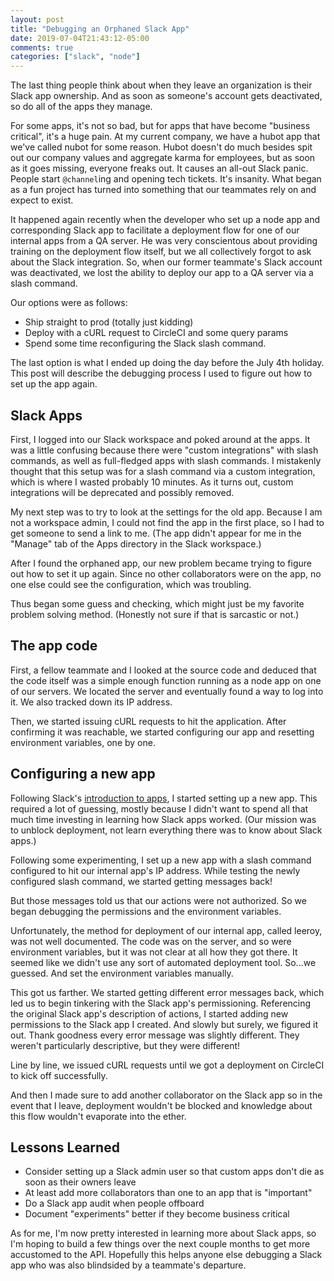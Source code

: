 ```yaml
---
layout: post
title: "Debugging an Orphaned Slack App"
date: 2019-07-04T21:43:12-05:00
comments: true
categories: ["slack", "node"]
---
```


The last thing people think about when they leave an organization is their
Slack app ownership. And as soon as someone's account gets
deactivated, so do all of the apps they manage.

For some apps, it's not so bad, but for apps that have become "business
critical", it's a huge pain. At my current company, we have a hubot app that
we've called nubot for some reason. Hubot doesn't do much besides spit out
our company values and aggregate karma for employees, but as soon as it goes
missing, everyone freaks out. It causes an all-out Slack panic. People start
`@channel`ing and opening tech tickets. It's insanity. What began as a fun project has turned into
something that our teammates rely on and expect to exist.

It happened again recently when the developer who set up a node app and
corresponding Slack app to facilitate a deployment flow for one of our internal apps from a QA server.
He was very conscientous about providing training on the deployment flow
itself, but we all collectively forgot to ask about the Slack integration.
So, when our former teammate's Slack account was deactivated, we lost the ability to
deploy our app to a QA server via a slash command.

Our options were as follows:
- Ship straight to prod (totally just kidding)
- Deploy with a cURL request to CircleCI and some query params
- Spend some time reconfiguring the Slack slash command.

The last option is what I ended up doing the day before the July 4th
holiday. This post will describe the debugging process I used to figure out
how to set up the app again.

## Slack Apps
First, I logged into our Slack workspace and poked around at the apps. It
was a little confusing because there were "custom integrations" with slash
commands, as well as full-fledged apps with slash commands. I mistakenly thought that this setup
was for a slash command via a custom integration, which is where I wasted
probably 10 minutes. As it turns out, custom integrations will be deprecated
and possibly removed.

My next step was to try to look at the settings for the old app. Because I
am not a workspace admin, I could not find the app in the first place, so I
had to get someone to send a link to me. (The app didn't appear for me in
the "Manage" tab of the Apps directory in the Slack workspace.)

After I found the orphaned app, our new problem became trying to figure out
how to set it up again. Since no other collaborators were on the app, no one
else could see the configuration, which was troubling.

Thus began some guess and checking, which might just be my favorite problem
solving method. (Honestly not sure if that is sarcastic or not.)

## The app code
First, a fellow teammate and I looked at
the source code and deduced that the code itself was a simple enough
function running as a node app on one of our servers. We located the server and eventually found a way to
log into it. We also tracked down its IP address.

Then, we started issuing cURL requests to hit the application. After
confirming it was reachable, we started configuring our app and resetting
environment variables, one by one.

## Configuring a new app
Following Slack's [introduction to
apps](https://api.slack.com/start/overview), I started setting up a new app.
This required a lot of guessing, mostly because I didn't want to spend all
that much time investing in learning how Slack apps worked. (Our mission was
to unblock deployment, not learn everything there was to know about Slack
apps.)

Following some experimenting, I set up a new app with a slash command
configured to hit our internal app's IP address. While testing the newly
configured slash command, we started getting messages back!

But those messages told us that our actions were not authorized. So we began
debugging the permissions and the environment variables.

Unfortunately, the method for deployment of our internal app, called leeroy,
was not well documented. The code was on the server, and so were environment
variables, but it was not clear at all how they got there. It seemed like we
didn't use any sort of automated deployment tool. So...we guessed. And set
the environment variables manually.

This got us farther. We started getting different error messages back,
which led us to begin tinkering with the Slack app's permissioning.
Referencing the original Slack app's description of actions, I started
adding new permissions to the Slack app I created. And slowly but surely, we
figured it out. Thank goodness every error message was slightly different.
They weren't particularly descriptive, but they were different!

Line by line, we issued cURL requests until we got a deployment on CircleCI
to kick off successfully.

And then I made sure to add another collaborator on the Slack app so in the
event that I leave, deployment wouldn't be blocked and knowledge about this
flow wouldn't evaporate into the ether.

## Lessons Learned
- Consider setting up a Slack admin user so that custom apps don't die as
  soon as their owners leave
- At least add more collaborators than one to an app that is "important"
- Do a Slack app audit when people offboard
- Document "experiments" better if they become business critical


As for me, I'm now pretty interested in learning more about Slack apps, so
I'm hoping to build a few things over the next couple months to get more
accustomed to the API. Hopefully this helps anyone else debugging a Slack
app who was also blindsided by a teammate's departure.





